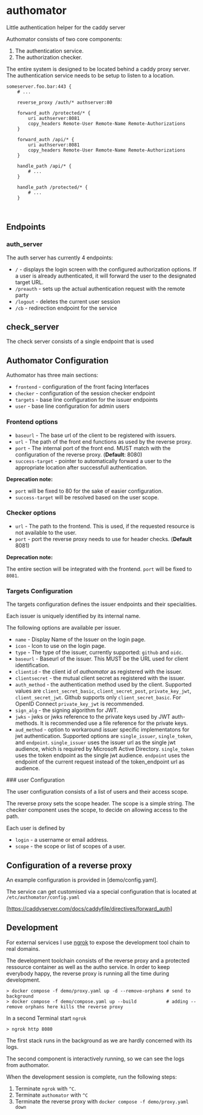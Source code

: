 # authomator
 
Little authentication helper for the caddy server

Authomator consists of two core components: 

1. The authentication service.
2. The authorization checker. 

The entire system is designed to be located behind a caddy proxy server. The authentication service needs to be setup to listen to a location. 

```
someserver.foo.bar:443 {
    # ...

    reverse_proxy /auth/* authserver:80

    forward_auth /protected/* {
        uri authserver:8081
        copy_headers Remote-User Remote-Name Remote-Authorizations
    }

    forward_auth /api/* {
        uri authserver:8081
        copy_headers Remote-User Remote-Name Remote-Authorizations
    }

    handle_path /api/* {
        # ...
    }

    handle_path /protected/* {
        # ...
    }

    
``` 

## Endpoints 

### auth_server

The auth server has currently 4 endpoints: 

- `/` - displays the login screen with the configured authorization options. If a user is already authenticated, it will forward the user to the designated target URL.
- `/preauth` - sets up the actual authentication request with the remote party
- `/logout` - deletes the current user session 
- `/cb` - redirection endpoint for the service

## check_server 

The check server consists of a single endpoint that is used 

## Authomator Configuration

Authomator has three main sections: 

- `frontend` - configuration of the front facing Interfaces
- `checker` - configuration of the session checker endpoint
- `targets` - base line configuration for the issuer endpoints
- `user` - base line configuration for admin users

### Frontend options 

- `baseurl` - The base url of the client to be registered with issuers.
- `url` -  The path of the front end functions as used by the reverse proxy.
- `port` - The internal port of the front end. MUST match with the configuration of the reverse proxy. (**Default**: 8080) 
- `success-target` - pointer to automatically forward a user to the appropriate location after successfull authentication.

**Deprecation note:** 

- `port` will be fixed to 80 for the sake of easier configuration. 
- `success-target` will be resolved based on the user scope.

### Checker options

- `url` - The path to the frontend. This is used, if the requested resource is not available to the user.
- `port` - port the reverse proxy needs to use for header checks. (**Default** 8081)

**Deprecation note:** 

The entire section will be integrated with the frontend. `port` will be fixed to `8081`.

### Targets Configuration

The targets configuration defines the issuer endpoints and their specialities.

Each issuer is uniquely identified by its internal name. 

The following options are available per issuer.

- `name` - Display Name of the Issuer on the login page.
- `icon` - Icon to use on the login page.
- `type` - The type of the issuer, currently supported: `github` and `oidc`. 
- `baseurl` - Baseurl of the issuer. This MUST be the URL used for client identification.
- `clientid` - the client id of *authomator* as registered with the issuer. 
- `clientsecret` - the mutual client secret as registered with the issuer. 
- `auth_method` - the authentication method used by the client. Supported values are `client_secret_basic`, `client_secret_post`, `private_key_jwt`, `client_secret_jwt`. Github supports only `client_secret_basic`. For OpenID Connect `private_key_jwt` is recommended. 
- `sign_alg` - the signing algorithm for JWT.
- `jwks` - jwks or jwks reference to the private keys used by JWT auth-methods. It is recommended use a file reference for the private keys. 
- `aud_method` - option to workaround issuer specific implementatons for jwt authentication. Supported options are `single_issuer`, `single_token`, and `endpoint`. `single_issuer` uses the issuer url as the single jwt audience, which is required by Microsoft Active Directory. `single_token` uses the token endpoint as the single jwt audience. `endpoint` uses the endpoint of the current request instead of the token_endpoint url as audience. 

### user Configuration 

The user configuration consists of a list of users and their access scope.

The reverse proxy sets the scope header. The scope is a simple string. The checker component uses the scope, to decide on allowing access to the path. 

Each user is defined by 
- `login` - a username or email address. 
- `scope` - the scope or list of scopes of a user. 

##  Configuration of a reverse proxy 

An example configuration is provided in [demo/config.yaml]. 

The service can get customised via a special configuration that is located at `/etc/authomator/config.yaml`

[https://caddyserver.com/docs/caddyfile/directives/forward_auth]

## Development

For external services I use [ngrok](https://ngrok.io) to expose the development tool chain to real domains.

The development toolchain consists of the reverse proxy and a protected ressource container as well as the autho service. In order to keep everybody happy, the reverse proxy is running all the time during development. 

```
> docker compose -f demo/proxy.yaml up -d --remove-orphans # send to background
> docker compose -f demo/compose.yaml up --build           # adding --remove orphans here kills the reverse proxy
```

In a second Terminal start `ngrok`

```
> ngrok http 8080
```

The first stack runs in the background as we are hardly concerned with its logs. 

The second component is interactively running, so we can see the logs from authomator.

When the development session is complete, run the following steps:

1. Terminate `ngrok` with `^C`.
2. Terminate `authomator` with `^C`
3. Terminate the reverse proxy with `docker compose -f demo/proxy.yaml down`

